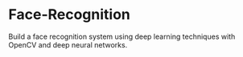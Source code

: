# Face-Recognition
Build a face recognition system using deep learning techniques with OpenCV and deep neural networks.
